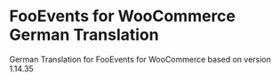 # FooEvents for WooCommerce German Translation
German Translation for FooEvents for WooCommerce based on version 1.14.35

